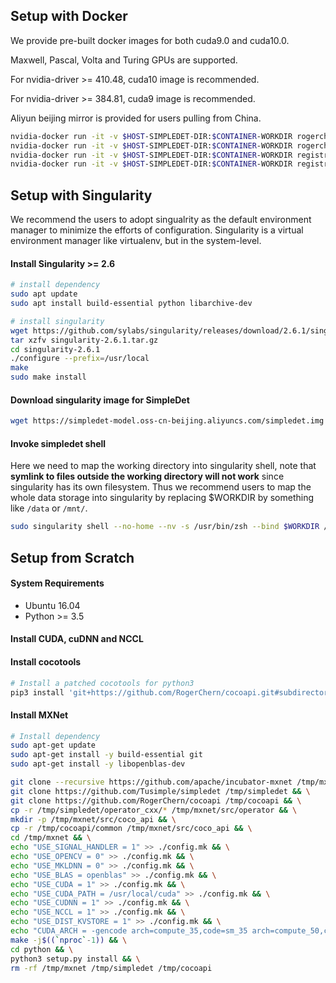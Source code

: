 ## Setup with Docker
We provide pre-built docker images for both cuda9.0 and cuda10.0.

Maxwell, Pascal, Volta and Turing GPUs are supported.

For nvidia-driver >= 410.48, cuda10 image is recommended.

For nvidia-driver >= 384.81, cuda9 image is recommended.

Aliyun beijing mirror is provided for users pulling from China.

```bash
nvidia-docker run -it -v $HOST-SIMPLEDET-DIR:$CONTAINER-WORKDIR rogerchen/simpledet:cuda9 zsh
nvidia-docker run -it -v $HOST-SIMPLEDET-DIR:$CONTAINER-WORKDIR rogerchen/simpledet:cuda10 zsh
nvidia-docker run -it -v $HOST-SIMPLEDET-DIR:$CONTAINER-WORKDIR registry.cn-beijing.aliyuncs.com/rogerchen/simpledet:cuda9 zsh
nvidia-docker run -it -v $HOST-SIMPLEDET-DIR:$CONTAINER-WORKDIR registry.cn-beijing.aliyuncs.com/rogerchen/simpledet:cuda10 zsh
```

## Setup with Singularity
We recommend the users to adopt singualrity as the default environment manager to minimize the efforts of configuration.
Singularity is a virtual environment manager like virtualenv, but in the system-level.

#### Install Singularity >= 2.6
```bash
# install dependency
sudo apt update
sudo apt install build-essential python libarchive-dev

# install singularity
wget https://github.com/sylabs/singularity/releases/download/2.6.1/singularity-2.6.1.tar.gz
tar xzfv singularity-2.6.1.tar.gz
cd singularity-2.6.1
./configure --prefix=/usr/local
make
sudo make install
```

#### Download singularity image for SimpleDet
```bash
wget https://simpledet-model.oss-cn-beijing.aliyuncs.com/simpledet.img
```

#### Invoke simpledet shell
Here we need to map the working directory into singularity shell, note that **symlink to files outside the working directory will not work** since singularity has its own filesystem. Thus we recommend users to map the whole data storage into singularity by replacing $WORKDIR by something like `/data` or `/mnt/`.

```bash
sudo singularity shell --no-home --nv -s /usr/bin/zsh --bind $WORKDIR /path/to/simpledet.img
```

## Setup from Scratch
#### System Requirements
- Ubuntu 16.04
- Python >= 3.5

#### Install CUDA, cuDNN and NCCL

#### Install cocotools
```bash
# Install a patched cocotools for python3
pip3 install 'git+https://github.com/RogerChern/cocoapi.git#subdirectory=PythonAPI'
```

#### Install MXNet
```bash
# Install dependency
sudo apt-get update
sudo apt-get install -y build-essential git
sudo apt-get install -y libopenblas-dev
```

```bash
git clone --recursive https://github.com/apache/incubator-mxnet /tmp/mxnet && \
git clone https://github.com/Tusimple/simpledet /tmp/simpledet && \
git clone https://github.com/RogerChern/cocoapi /tmp/cocoapi && \
cp -r /tmp/simpledet/operator_cxx/* /tmp/mxnet/src/operator && \
mkdir -p /tmp/mxnet/src/coco_api && \
cp -r /tmp/cocoapi/common /tmp/mxnet/src/coco_api && \
cd /tmp/mxnet && \
echo "USE_SIGNAL_HANDLER = 1" >> ./config.mk && \
echo "USE_OPENCV = 0" >> ./config.mk && \
echo "USE_MKLDNN = 0" >> ./config.mk && \
echo "USE_BLAS = openblas" >> ./config.mk && \
echo "USE_CUDA = 1" >> ./config.mk && \
echo "USE_CUDA_PATH = /usr/local/cuda" >> ./config.mk && \
echo "USE_CUDNN = 1" >> ./config.mk && \
echo "USE_NCCL = 1" >> ./config.mk && \
echo "USE_DIST_KVSTORE = 1" >> ./config.mk && \
echo "CUDA_ARCH = -gencode arch=compute_35,code=sm_35 arch=compute_50,code=sm_50 -gencode arch=compute_60,code=sm_60 -gencode arch=compute_70,code=sm_70" >> ./config.mk && \
make -j$((`nproc`-1)) && \
cd python && \
python3 setup.py install && \
rm -rf /tmp/mxnet /tmp/simpledet /tmp/cocoapi
```
